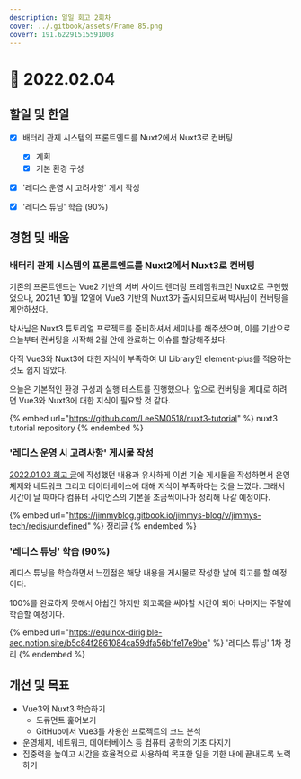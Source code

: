 ```yaml
---
description: 일일 회고 2회차
cover: ../.gitbook/assets/Frame 85.png
coverY: 191.62291515591008
---
```


# 🙂 2022.02.04

## 할일 및 한일

* [x] 배터리 관제 시스템의 프론트엔드를 Nuxt2에서 Nuxt3로 컨버팅
  * [x] 계획
  * [x] 기본 환경 구성
* [x] '레디스 운영 시 고려사항' 게시 작성
* [x] '레디스 튜닝' 학습 (90%)



## 경험 및 배움

### 배터리 관제 시스템의 프론트엔드를 Nuxt2에서 Nuxt3로 컨버팅

기존의 프론트엔드는 Vue2 기반의 서버 사이드 렌더링 프레임워크인 Nuxt2로 구현했었으나, 2021년 10월 12일에 Vue3 기반의 Nuxt3가 출시되므로써 박사님이 컨버팅을 제안하셨다.

박사님은 Nuxt3 튜토리얼 프로젝트를 준비하셔서 세미나를 해주셨으며, 이를 기반으로 오늘부터 컨버팅을 시작해 2월 안에 완료하는 이슈를 할당해주셨다.

아직 Vue3와 Nuxt3에 대한 지식이 부족하여 UI Library인 element-plus를 적용하는 것도 쉽지 않았다.

오늘은 기본적인 환경 구성과 실행 테스트를 진행했으나, 앞으로 컨버팅을 제대로 하려면 Vue3와 Nuxt3에 대한 지식이 필요할 것 같다.

{% embed url="https://github.com/LeeSM0518/nuxt3-tutorial" %}
nuxt3 tutorial repository
{% endembed %}



### '레디스 운영 시 고려사항' 게시물 작성

[2022.01.03 회고 글](https://jimmyblog.gitbook.io/jimmys-blog/v/jimmys-log/daily-log/2022.01.03)에 작성했던 내용과 유사하게 이번 기술 게시물을 작성하면서 운영체제와 네트워크 그리고 데이터베이스에 대해 지식이 부족하다는 것을 느꼈다. 그래서 시간이 날 때마다 컴퓨터 사이언스의 기본을 조금씩이나마 정리해 나갈 예정이다.

{% embed url="https://jimmyblog.gitbook.io/jimmys-blog/v/jimmys-tech/redis/undefined" %}
정리글
{% endembed %}



### '레디스 튜닝' 학습 (90%)

레디스 튜닝을 학습하면서 느낀점은 해당 내용을 게시물로 작성한 날에 회고를 할 예정이다.

100%를 완료하지 못해서 아쉽긴 하지만 회고록을 써야할 시간이 되어 나머지는 주말에 학습할 예정이다.

{% embed url="https://equinox-dirigible-aec.notion.site/b5c84f2861084ca59dfa56b1fe17e9be" %}
'레디스 튜닝' 1차 정리
{% endembed %}



## 개선 및 목표

* Vue3와 Nuxt3 학습하기
  * 도큐먼트 훑어보기
  * GitHub에서 Vue3를 사용한 프로젝트의 코드 분석
* 운영체제, 네트워크, 데이터베이스 등 컴퓨터 공학의 기초 다지기
* 집중력을 높이고 시간을 효율적으로 사용하여 목표한 일을 기한 내에 끝내도록 노력하기




